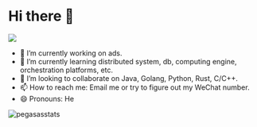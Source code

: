 <!--
**pegasas/pegasas** is a ✨ _special_ ✨ repository because its `README.md` (this file) appears on your GitHub profile.

Here are some ideas to get you started:

- 🔭 I’m currently working on ...
- 🌱 I’m currently learning ...
- 👯 I’m looking to collaborate on ...
- 🤔 I’m looking for help with ...
- 💬 Ask me about ...
- 📫 How to reach me: ...
- 😄 Pronouns: ...
- ⚡ Fun fact: ...
-->

# Hi there 👋

<img src="https://visitor-badge.laobi.icu/badge?page_id=pegasas.pegasas" style="max-width:100%;">

- 🔭 I’m currently working on ads.
- 🌱 I’m currently learning distributed system, db, computing engine, orchestration platforms, etc.
- 👯 I’m looking to collaborate on Java, Golang, Python, Rust, C/C++.
- 📫 How to reach me: Email me or try to figure out my WeChat number.
- 😄 Pronouns: He

![pegasasstats](https://github-readme-stats.vercel.app/api?username=pegasas&show_icons=true&theme=merko&include_all_commits=true&count_private=true)
